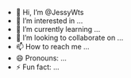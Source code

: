 - 👋 Hi, I’m @JessyWts
- 👀 I’m interested in ...
- 🌱 I’m currently learning ...
- 💞️ I’m looking to collaborate on ...
- 📫 How to reach me ...
- 😄 Pronouns: ...
- ⚡ Fun fact: ...

<!---
JessyWts/JessyWts is a ✨ special ✨ repository because its `README.md` (this file) appears on your GitHub profile.
You can click the Preview link to take a look at your changes.
--->
